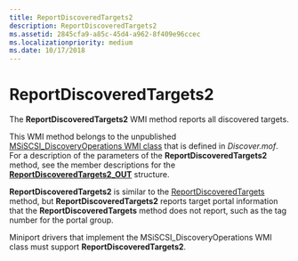 ```yaml
---
title: ReportDiscoveredTargets2
description: ReportDiscoveredTargets2
ms.assetid: 2845cfa9-a85c-45d4-a962-8f409e96ccec
ms.localizationpriority: medium
ms.date: 10/17/2018
---
```


# ReportDiscoveredTargets2


The **ReportDiscoveredTargets2** WMI method reports all discovered targets.

This WMI method belongs to the unpublished [MSiSCSI\_DiscoveryOperations WMI class](msiscsi-discoveryoperations-wmi-class.md) that is defined in *Discover.mof*. For a description of the parameters of the **ReportDiscoveredTargets2** method, see the member descriptions for the [**ReportDiscoveredTargets2\_OUT**](https://msdn.microsoft.com/library/windows/hardware/ff564054) structure.

**ReportDiscoveredTargets2** is similar to the [ReportDiscoveredTargets](reportdiscoveredtargets.md) method, but **ReportDiscoveredTargets2** reports target portal information that the **ReportDiscoveredTargets** method does not report, such as the tag number for the portal group.

Miniport drivers that implement the MSiSCSI\_DiscoveryOperations WMI class must support **ReportDiscoveredTargets2**.

 

 





